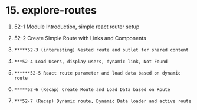 # 15. explore-routes

1. 52-1 Module Introduction, simple react router setup

2. 52-2 Create Simple Route with Links and Components

3. `*****52-3 (interesting) Nested route and outlet for shared content`

4. `***52-4 Load Users, display users, dynamic link, Not Found`

5. `******52-5 React route parameter and load data based on dynamic route`

6. `*****52-6 (Recap) Create Route and Load Data based on Route`

7. `***52-7 (Recap) Dynamic route, Dynamic Data loader and active route`
